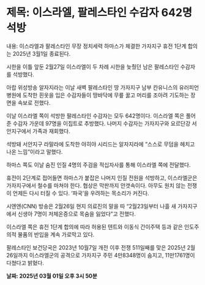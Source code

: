 # **제목: 이스라엘, 팔레스타인 수감자 642명 석방**

  내용: 이스라엘과 팔레스타인 무장 정치세력 하마스가 체결한 가자지구 휴전 1단계 합의는 2025년 3월1일 종료된다. 

시한을 이틀 앞둔 2월27일 이스라엘이 두 차례 시한을 늦췄던 남은 팔레스타인 수감자를 석방했다. 

아랍 위성방송 알자지라는 이날 새벽 팔레스타인 땅 가자지구 남부 칸유니스의 유러피언병원에 도착한 흰옷을 입은 수감자들이 땅바닥에 무릎 꿇고 머리를 조아려 기도하는 장면을 속보로 전했다.

이날 이스라엘 쪽이 석방한 팔레스타인 수감자는 모두 642명이다. 이스라엘 쪽은 풀어준 수감자 가운데 97명을 이집트로 추방했다. 나머지 수감자는 가자지구와 요르단강 서안지구에서 가족과 재회했다. 

석방돼 서안지구 라말라에 도착한 야히야 시리드는 알자지라에 “스스로 무덤을 헤치고 나온 느낌”이라고 말했다. 

하마스 쪽도 이날 숨진 인질 4명의 주검을 적십자사를 통해 이스라엘 쪽에 전달했다.

휴전이 2단계로 접어들면 하마스가 붙잡은 나머지 인질 전원을 석방하고, 이스라엘군은 가자지구에서 철수를 마쳐야 한다. 협상은 막판까지 안갯속이다. 아무도 원치 않는 전쟁이 언제든 다시 터질 수 있다. ‘파국’을 우려하는 목소리가 커진다. 

시엔엔(CNN) 방송은 2월26일 현지 의료진의 말을 따 “2월23일부터 나흘 새 가자지구에서 신생아 7명이 저체온증으로 목숨을 잃었다”고 전했다. 

이스라엘 쪽은 휴전 1단계 합의에 따라 허용된 텐트와 이동식 간이주택 등과 같은 인도주의적 물품의 반입을 계속 가로막고 있다.

팔레스타인 보건당국은 2023년 10월7일 개전 이후 전쟁 511일째를 맞은 2025년 2월26일까지 이스라엘군의 공격으로 가자지구 주민 4만8348명이 숨지고, 11만1761명이 다쳤다고 밝혔다.

  **날짜: 2025년 03월 01일 오후 3시 50분**